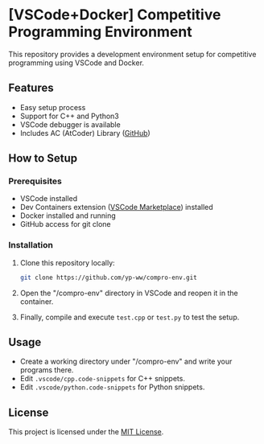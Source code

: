 # [VSCode+Docker] Competitive Programming Environment

This repository provides a development environment setup for competitive programming using VSCode and Docker.

## Features

- Easy setup process
- Support for C++ and Python3
- VSCode debugger is available
- Includes AC (AtCoder) Library ([GitHub](https://github.com/atcoder/ac-library))

## How to Setup

### Prerequisites

- VSCode installed
- Dev Containers extension ([VSCode Marketplace](https://marketplace.visualstudio.com/items?itemName=ms-vscode-remote.remote-containers)) installed
- Docker installed and running
- GitHub access for git clone

### Installation

1. Clone this repository locally:

    ```bash
    git clone https://github.com/yp-ww/compro-env.git
    ```

2. Open the "/compro-env" directory in VSCode and reopen it in the container.

3. Finally, compile and execute `test.cpp` or `test.py` to test the setup.

## Usage

- Create a working directory under "/compro-env" and write your programs there.
- Edit `.vscode/cpp.code-snippets` for C++ snippets.
- Edit `.vscode/python.code-snippets` for Python snippets.

## License

This project is licensed under the [MIT License](LICENSE).
